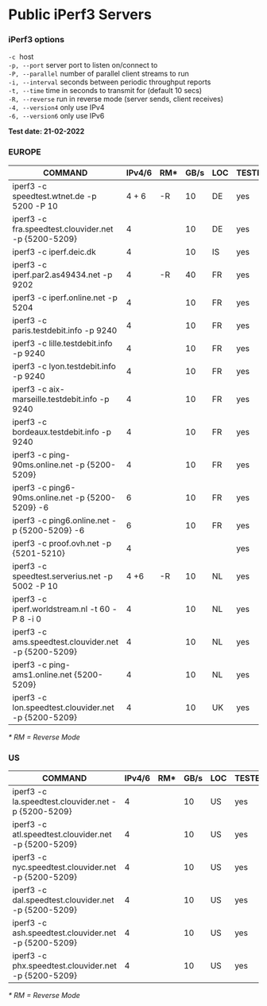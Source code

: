 # Public iPerf3 Servers

### iPerf3 options

`-c`  host  
`-p, --port` server port to listen on/connect to  
`-P, --parallel` number of parallel client streams to run  
`-i, --interval` seconds between periodic throughput reports  
`-t, --time` time in seconds to transmit for (default 10 secs)  
`-R, --reverse` run in reverse mode (server sends, client receives)  
`-4, --version4` only use IPv4  
`-6, --version6` only use IPv6

**Test date: 21-02-2022**

### EUROPE

| **COMMAND** | **IPv4/6** | **RM*** | **GB/s** | **LOC** | **TESTED** |
| --- | --- | --- | --- | --- | --- |
| iperf3 -c speedtest.wtnet.de -p 5200 -P 10 | 4 + 6 | -R  | 10  | DE  | yes |
| iperf3 -c fra.speedtest.clouvider.net -p {5200-5209} | 4   |     | 10  | DE  | yes |
| iperf3 -c iperf.deic.dk | 4   |     | 10  | IS  | yes |
| iperf3 -c iperf.par2.as49434.net -p 9202 | 4   | -R  | 40  | FR  | yes |
| iperf3 -c iperf.online.net -p 5204 | 4   |     | 10  | FR  | yes |
| iperf3 -c paris.testdebit.info -p 9240 | 4   |     | 10  | FR  | yes |
| iperf3 -c lille.testdebit.info -p 9240 | 4   |     | 10  | FR  | yes |
| iperf3 -c lyon.testdebit.info -p 9240 | 4   |     | 10  | FR  | yes |
| iperf3 -c aix-marseille.testdebit.info -p 9240 | 4   |     | 10  | FR  | yes |
| iperf3 -c bordeaux.testdebit.info -p 9240 | 4   |     | 10  | FR  | yes |
| iperf3 -c ping-90ms.online.net -p {5200-5209} | 4   |     | 10  | FR  | yes |
| iperf3 -c ping6-90ms.online.net -p {5200-5209} -6 | 6   |     | 10  | FR  | yes |
| iperf3 -c ping6.online.net -p {5200-5209} -6 | 6   |     | 10  | FR  | yes |
| iperf3 -c proof.ovh.net -p {5201-5210} | 4   |     |     |     | yes |
| iperf3 -c speedtest.serverius.net -p 5002 -P 10 | 4 +6 | -R  | 10  | NL  | yes |
| iperf3 -c iperf.worldstream.nl -t 60 -P 8 -i 0 | 4   |     | 10  | NL  | yes |
| iperf3 -c ams.speedtest.clouvider.net -p {5200-5209} | 4   |     | 10  | NL  | yes |
| iperf3 -c ping-ams1.online.net {5200-5209} | 4   |     | 10  | NL  | yes |
| iperf3 -c lon.speedtest.clouvider.net -p {5200-5209} | 4   |     | 10  | UK  | yes |

_\* RM = Reverse Mode_

### US

| **COMMAND** | **IPv4/6** | **RM*** | **GB/s** | **LOC** | **TESTED** |
| --- | --- | --- | --- | --- | --- |
| iperf3 -c la.speedtest.clouvider.net -p {5200-5209} | 4   |     | 10  | US  | yes |
| iperf3 -c atl.speedtest.clouvider.net -p {5200-5209} | 4   |     | 10  | US  | yes |
| iperf3 -c nyc.speedtest.clouvider.net -p {5200-5209} | 4   |     | 10  | US  | yes |
| iperf3 -c dal.speedtest.clouvider.net -p {5200-5209} | 4   |     | 10  | US  | yes |
| iperf3 -c ash.speedtest.clouvider.net -p {5200-5209} | 4   |     | 10  | US  | yes |
| iperf3 -c phx.speedtest.clouvider.net -p {5200-5209} | 4   |     | 10  | US  | yes |

_\* RM = Reverse Mode_
